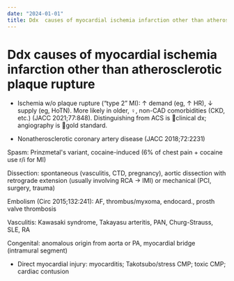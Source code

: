 ```yaml
---
date: "2024-01-01"
title: Ddx  causes of myocardial ischemia infarction other than atherosclerotic plaque rupture
---
```



# Ddx causes of myocardial ischemia infarction other than atherosclerotic plaque rupture

- Ischemia w/o plaque rupture (“type 2” MI): ↑ demand (eg, ↑ HR), ↓ supply (eg, HoTN). More likely in older, ♀, non-CAD comorbidities (CKD, etc.) (JACC 2021;77:848). Distinguishing from ACS is 󰶻clinical dx; angiography is 󰶻gold standard.

- Nonatherosclerotic coronary artery disease (JACC 2018;72:2231)

Spasm: Prinzmetal's variant, cocaine-induced (6% of chest pain + cocaine use r/i for MI)

Dissection: spontaneous (vasculitis, CTD, pregnancy), aortic dissection with retrograde extension (usually involving RCA → IMI) or mechanical (PCI, surgery, trauma)

Embolism (Circ 2015;132:241): AF, thrombus/myxoma, endocard., prosth valve thrombosis

Vasculitis: Kawasaki syndrome, Takayasu arteritis, PAN, Churg-Strauss, SLE, RA

Congenital: anomalous origin from aorta or PA, myocardial bridge (intramural segment)

- Direct myocardial injury: myocarditis; Takotsubo/stress CMP; toxic CMP; cardiac contusion
